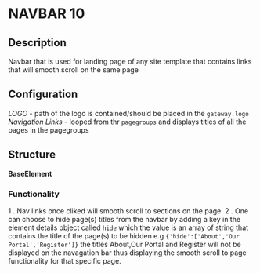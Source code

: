 # NAVBAR 10

## Description

Navbar that is used for landing page of any site template that contains links that will smooth scroll on the same page

## Configuration

*LOGO* - path of the logo is contained/should be placed in the  `gateway.logo`
*Navigation Links* - looped from thr `pagegroups` and displays titles of all the pages in the pagegroups

## Structure

**BaseElement**

### Functionality

1 . Nav links once cliked will smooth scroll to sections on the page. 
2 . One can choose to hide page(s) titles from the navbar by adding a key in the element details object called `hide` which the value is an array of string that contains the title of the page(s) to be hidden e.g `{'hide':['About','Our Portal','Register']}` the titles About,Our Portal and Register will not be displayed on the navagation bar thus displaying the smooth scroll to page functionality for that specific page.
